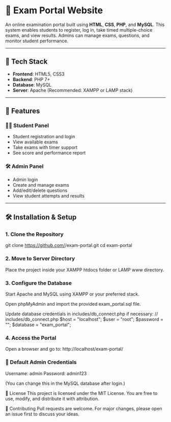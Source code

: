 # 📝 Exam Portal Website

An online examination portal built using **HTML**, **CSS**, **PHP**, and **MySQL**. This system enables students to register, log in, take timed multiple-choice exams, and view results. Admins can manage exams, questions, and monitor student performance.

---

## 🔧 Tech Stack

- **Frontend**: HTML5, CSS3  
- **Backend**: PHP 7+  
- **Database**: MySQL  
- **Server**: Apache (Recommended: XAMPP or LAMP stack)

---

## 🚀 Features

### 👨‍🎓 Student Panel
- Student registration and login
- View available exams
- Take exams with timer support
- See score and performance report

### 🛠️ Admin Panel
- Admin login
- Create and manage exams
- Add/edit/delete questions
- View student attempts and results

---

## 🛠️ Installation & Setup

### 1. Clone the Repository

git clone https://github.com/<your-username>/exam-portal.git
cd exam-portal

### 2. Move to Server Directory
Place the project inside your XAMPP htdocs folder or LAMP www directory.

### 3. Configure the Database
Start Apache and MySQL using XAMPP or your preferred stack.

Open phpMyAdmin and import the provided exam_portal.sql file.

Update database credentials in includes/db_connect.php if necessary:
// includes/db_connect.php
$host = "localhost";
$user = "root";
$password = "";
$database = "exam_portal";

### 4. Access the Portal
Open a browser and go to:
http://localhost/exam-portal/

### 🔐 Default Admin Credentials
Username: admin
Password: admin123

(You can change this in the MySQL database after login.)


📄 License
This project is licensed under the MIT License.
You are free to use, modify, and distribute it with attribution.

🤝 Contributing
Pull requests are welcome. For major changes, please open an issue first to discuss your ideas.
